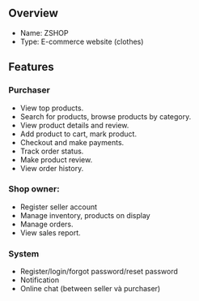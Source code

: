 ## Overview
- Name: ZSHOP
- Type: E-commerce website (clothes)
## Features
### Purchaser
- View top products.
- Search for products, browse products by category.
- View product details and review.
- Add product to cart, mark product.
- Checkout and make payments.
- Track order status.
- Make product review.
- View order history.
### Shop owner:
- Register seller account
- Manage inventory, products on display
- Manage orders.
- View sales report.
### System
- Register/login/forgot password/reset password
- Notification
- Online chat (between seller và purchaser)